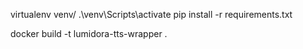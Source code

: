 virtualenv venv/
.\venv\Scripts\activate
pip install -r requirements.txt







docker build -t lumidora-tts-wrapper .